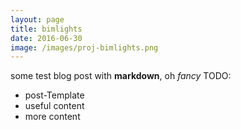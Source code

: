 ```yaml
---
layout: page
title: bimlights
date: 2016-06-30
image: /images/proj-bimlights.png
---
```


some test blog post with **markdown**, oh *fancy*
TODO:
* post-Template
* useful content
* more content
